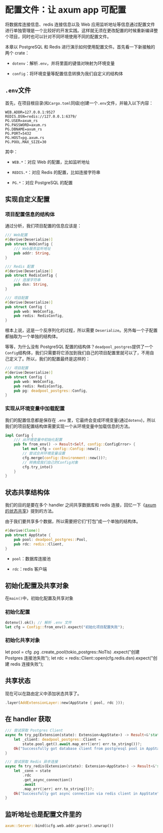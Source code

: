 # 配置文件：让 axum app 可配置

将数据库连接信息、redis 连接信息以及 Web 应用监听地址等信息通过配置文件进行单独管理是一个比较好的开发实践。这样就无须在更改配置的时候重新编译整个项目，同时也可以针对不同环境使用不同的配置文件。

本章以 PostgreSQL 和 Redis 进行演示如何使用配置文件。首先看一下新接触的两个 crate：

- `dotenv`：解析`.env`，并将里面的键值对映射为环境变量

- `config`：将环境变量等配置信息转换为我们自定义的结构体

## `.env`文件

首先，在项目根目录\(和`Cargo.toml`同级\)创建一个`.env`文件，并输入以下内容：

```env
WEB.ADDR=127.0.0.1:9527
REDIS.DSN=redis://127.0.0.1:6379/
PG.USER=axum_rs
PG.PASSWORD=axum.rs
PG.DBNAME=axum_rs
PG.PORT=5432
PG.HOST=pg.axum.rs
PG.POOL.MAX_SIZE=30
```

其中：

- `WEB.*`：对应 Web 的配置，比如监听地址

- `REDIS.*`：对应 Redis 的配置，比如连接字符串

- `PG.*`：对应 PostgreSQL 的配置

## 实现自定义配置

### 项目配置信息的结构体

通过分析，我们项目配置的信息应该是：

```rust
/// Web配置
#[derive(Deserialize)]
pub struct WebConfig {
    /// Web服务监听地址
    pub addr: String,
}

/// Redis 配置
#[derive(Deserialize)]
pub struct RedisConfig {
    /// 连接字符串
    pub dsn: String,
}

/// 项目配置
#[derive(Deserialize)]
pub struct Config {
    pub web: WebConfig,
    pub redis: RedisConfig,
}
```

根本上说，这是一个反序列化的过程，所以需要 `Deserialize`。另外每一个子配置都抽取为一个单独的结构体。

等等，为什么没有 PostgreSQL 配置的结构体？`deadpool_postgres`提供了一个`Config`结构体，我们只需要将它添加到我们自己的项目配置里就可以了，不用自己定义了。所以，我们的配置最终是这样的：

```rust
/// 项目配置
#[derive(Deserialize)]
pub struct Config {
    pub web: WebConfig,
    pub redis: RedisConfig,
    pub pg: deadpool_postgres::Config,
}
```

### 实现从环境变量中加载配置

我们的配置信息都是保存在 `.env` 里，它最终会变成环境变量\(通过`dotenv`\)，所以我们的项目配置结构体需要实现一个从环境变量中加载信息的方法。

```rust
impl Config {
    /// 从环境变量中初始化配置
    pub fn from_env() -> Result<Self, config::ConfigError> {
        let mut cfg = config::Config::new();
        // 尝试合并环境变量设置
        cfg.merge(config::Environment::new())?;
        // 转换成我们自己的Config对象
        cfg.try_into()
    }
}
```

## 状态共享结构体

我们的目的是要在多个 handler 之间共享数据库和 redis 连接，回忆一下《[axum 的状态共享](https://axum.rs/topic/roaming-axum/state)》提到的方法。

由于我们要共享多个数据，所以需要把它们“打包”成一个单独的结构体。

```rust
#[derive(Clone)]
pub struct AppState {
    pub pool: deadpool_postgres::Pool,
    pub rdc: redis::Client,
}
```

- `pool`：数据库连接池

- `rdc`：redis 客户端

## 初始化配置及共享对象

在`main()`中，初始化配置及共享对象

### 初始化配置

```rust
dotenv().ok(); // 解析 .env 文件
let cfg = Config::from_env().expect("初始化项目配置失败");
```

### 初始化共享对象

let pool = cfg
.pg
.create_pool\(tokio_postgres::NoTls\)
.expect\("创建 Postgres 连接池失败"\);
let rdc = redis::Client::open\(cfg.redis.dsn\).expect\("创建 redis 连接失败"\);

## 共享状态

现在可以在路由定义中添加状态共享了。

```rust
.layer(AddExtensionLayer::new(AppState { pool, rdc }));
```

## 在 handler 获取

```rust
/// 尝试获取 Postgres Client
async fn try_pg(Extension(state): Extension<AppState>) -> Result<&'static str, String> {
    let _client: deadpool_postgres::Client =
        state.pool.get().await.map_err(|err| err.to_string())?;
    Ok("Successfully got database client from postgresql pool in AppState")
}

/// 尝试获取 Redis 异步连接
async fn try_redis(Extension(state): Extension<AppState>) -> Result<&'static str, String> {
    let _conn = state
        .rdc
        .get_async_connection()
        .await
        .map_err(|err| err.to_string())?;
    Ok("Successfully got async connection via redis client in AppState")
}
```

## 监听地址也是配置文件里的

```rust
axum::Server::bind(&cfg.web.addr.parse().unwrap())
```
